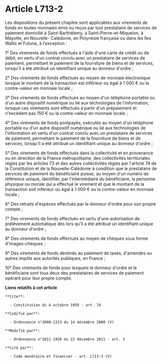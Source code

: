 # Article L713-2

Les dispositions du présent chapitre sont applicables aux virements de fonds en toutes monnaies émis ou reçus par tout
prestataire de services de paiement domicilié à Saint-Barthélemy, à Saint-Pierre-et-Miquelon, à Mayotte, en Nouvelle-
Calédonie, en Polynésie française ou dans les îles Wallis et Futuna, à l'exception : 

1° Des virements de fonds effectués à l'aide d'une carte de crédit ou de débit, en vertu d'un contrat conclu avec un
prestataire de services de paiement, permettant le paiement de la fourniture de biens et de services, lorsqu'il a été
attribué un identifiant unique au donneur d'ordre ; 

2° Des virements de fonds effectués au moyen de monnaie électronique lorsque le montant de la transaction est inférieur ou
égal à 1 000 € ou la contre-valeur en monnaie locale ; 

3° Des virements de fonds effectués au moyen d'un téléphone portable ou d'un autre dispositif numérique ou lié aux
technologies de l'information, lorsque ces virements sont effectués à partir d'un prépaiement et n'excèdent pas 150 € ou la
contre-valeur en monnaie locale ; 

4° Des virements de fonds postpayés, exécutés au moyen d'un téléphone portable ou d'un autre dispositif numérique ou lié aux
technologies de l'information en vertu d'un contrat conclu avec un prestataire de services de paiement, permettant le
paiement de la fourniture de biens et de services, lorsqu'il a été attribué un identifiant unique au donneur d'ordre ; 

5° Des virements de fonds effectués dans la collectivité et en provenance ou en direction de la France métropolitaine, des
collectivités territoriales régies par les articles 73 et des autres collectivités régies par l'article 74 de la Constitution
et de la Nouvelle-Calédonie à condition que le prestataire de services de paiement du bénéficiaire puisse, au moyen d'un
numéro de référence unique, identifier, par l'intermédiaire du bénéficiaire, la personne physique ou morale qui a effectué le
virement et que le montant de la transaction soit inférieur ou égal à 1 000 € ou la contre-valeur en monnaie locale ; 

6° Des retraits d'espèces effectués par le donneur d'ordre pour son propre compte ; 

7° Des virements de fonds effectués en vertu d'une autorisation de prélèvement automatique dès lors qu'il a été attribué un
identifiant unique au donneur d'ordre ; 

8° Des virements de fonds effectués au moyen de chèques sous forme d'images-chèques ; 

9° Des virements de fonds destinés au paiement de taxes, d'amendes ou autres impôts aux autorités publiques, en France ; 

10° Des virements de fonds pour lesquels le donneur d'ordre et le bénéficiaire sont tous deux des prestataires de services de
paiement opérant pour leur propre compte.

**Liens relatifs à cet article**

	**Cite**:

	  - Constitution du 4 octobre 1958 - art. 74

	**Codifié par**:

	  - Ordonnance n°2000-1223 du 14 décembre 2000 (V)

	**Modifié par**:

	  - Ordonnance n°2011-1920 du 22 décembre 2011 - art. 3

	**Cité par**:

	  - Code monétaire et financier - art. L713-3 (V)
